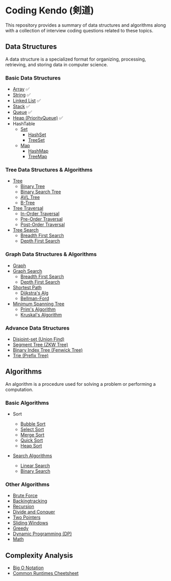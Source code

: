 # Coding Kendo (剣道)

This repository provides a summary of data structures and algorithms along with a collection of interview coding questions related to these topics.

## Data Structures

A data structure is a specialized format for organizing, processing, retrieving, and storing data in computer science.

### Basic Data Structures
- [Array](./data_structures/basic/array.md) ✅
- [String](./data_structures/basic/string.md) ✅
- [Linked List](./data_structures/basic/linkedlist.md) ✅
- [Stack](./data_structures/basic/stack.md) ✅
- [Queue](./data_structures/basic/queue.md) ✅
- [Heap (PriorityQueue)](./data_structures/basic/heap.md) ✅
- HashTable
  - [Set](./data_structures/basic/set.md)
    - [HashSet](./data_structures/basic/hashset.md)
    - [TreeSet](./data_structures/basic/treeset.md)
  - [Map](./data_structures/basic/map.md)
    - [HashMap](./data_structures/basic/hashmap.md)
    - [TreeMap](./data_structures/basic/treemap.md)

### Tree Data Structures & Algorithms
- [Tree](./data_structures/tree/tree.md)
  - [Binary Tree](./data_structures/tree/tree.md)
  - [Binary Search Tree](./data_structures/tree/binary_search_tree.md)
  - [AVL Tree]()
  - [B-Tree]()
- [Tree Traversal]()
  - [In-Order Traversal]()
  - [Pre-Order Traversal]()
  - [Post-Order Traversal]()
- [Tree Search]()
  - [Breadth First Search]()
  - [Depth First Search]()

### Graph Data Structures & Algorithms
- [Graph]()
- [Graph Search]()
  - [Breadth First Search]()
  - [Depth First Search]()
- [Shortest Path]()
  - [Dijkstra's Alg]()
  - [Bellman-Ford]()
- [Minimum Spanning Tree]()
  - [Prim's Algorithm]()
  - [Kruskal's Algorithm]()

### Advance Data Structures
- [Disjoint-set (Union Find)]()
- [Segment Tree (ZKW Tree)]()
- [Binary Index Tree (Fenwick Tree)]()
- [Trie (Prefix Tree)]()

## Algorithms

An algorithm is a procedure used for solving a problem or performing a computation.

### Basic Algorithms

- Sort
  - [Bubble Sort]()
  - [Select Sort]()
  - [Merge Sort]()
  - [Quick Sort]()
  - [Heap Sort]()

- [Search Algorithms]()
  - [Linear Search]()
  - [Binary Search]()

### Other Algorithms

- [Brute Force]()
- [Backingtracking]()
- [Recursion]()
- [Divide and Conquer]()
- [Two Pointers]()
- [Sliding Windows]()
- [Greedy]()
- [Dynamic Programming (DP)]()
- [Math]()

## Complexity Analysis

- [Big O Notation](BigONotation.md)
- [Common Runtimes Cheetsheet]()
